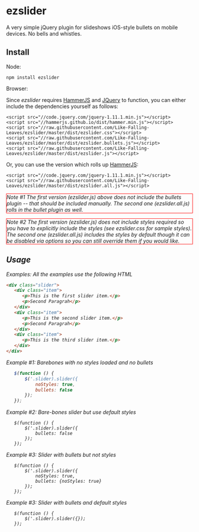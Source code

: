 # ezslider


A very simple jQuery plugin for slideshows iOS-style bullets on mobile devices.  No bells and whistles.


## Install

Node:

    npm install ezslider

Browser:

Since <em>ezslider</em> requires [HammerJS](http://hammerjs.github.io/) and [JQuery](http://jquery.org) to function, you can either include the dependencies yourself as follows:

    <script src="//code.jquery.com/jquery-1.11.1.min.js"></script>
    <script src="//hammerjs.github.io/dist/hammer.min.js"></script>
    <script src="//raw.githubusercontent.com/Like-Falling-Leaves/ezslider/master/dist/ezslider.css"></script>
    <script src="//raw.githubusercontent.com/Like-Falling-Leaves/ezslider/master/dist/ezslider.bullets.js"></script>
    <script src="//raw.githubusercontent.com/Like-Falling-Leaves/ezslider/master/dist/ezslider.js"></script>

Or, you can use the version which rolls up [HammerJS](http://hammerjs.github.io/):

    <script src="//code.jquery.com/jquery-1.11.1.min.js"></script>
    <script src="//raw.githubusercontent.com/Like-Falling-Leaves/ezslider/master/dist/ezslider.all.js"></script>

<p style="border: 1px solid red"> <em>Note #1<em> The first version (<em>ezslider.js</em>) above does not include the <em>bullets</em> plugin -- that should be included manually.  The second one (<em>ezslider.all.js</em>) rolls in the <em>bullet</em> plugin as well. </p>

<p style="border: 1px solid red"> <em>Note #2<em> The first version (<em>ezslider.js</em>) does not include styles required so you have to explicitly include the styles (see <em>ezslider.css</em> for sample styles).  The second one (<em>ezslider.all.js</em>) includes the styles by default though it can be disabled via options so you can still override them if you would like.

## Usage

<em>Examples</em>: All the examples use the following HTML

```html
<div class="slider">
   <div class="item">
      <p>This is the first slider item.</p>
      <p>Second Paragrah</p>
   </div>
   <div class="item">
      <p>This is the second slider item.</p>
      <p>Second Paragrah</p>
   </div>
   <div class="item">
      <p>This is the third slider item.</p>
   </div>
</div>
```

<em>Example #1</em>: Barebones with no styles loaded and no bullets

```javascript
   $(function () {
       $('.slider).slider({
           noStyles: true,
           bullets: false
       });
   });
```

<em>Example #2</em>: Bare-bones slider but use default styles

```javascriopt
   $(function () {
       $('.slider).slider({
           bullets: false
       });
   });
```

<em>Example #3</em>: Slider with bullets but not styles

```javascriopt
   $(function () {
       $('.slider).slider({
           noStyles: true,
           bullets: {noStyles: true}
       });
   });
```

<em>Example #3</em>: Slider with bullets and default styles

```javascriopt
   $(function () {
       $('.slider).slider({});
   });
```

